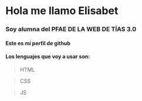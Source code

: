 # Hola me llamo Elisabet

### Soy alumna del PFAE DE LA WEB DE TÍAS 3.0

#### Este es mi perfil de github

#### Los lenguajes que voy a usar son:

>HTML

>CSS

>JS
